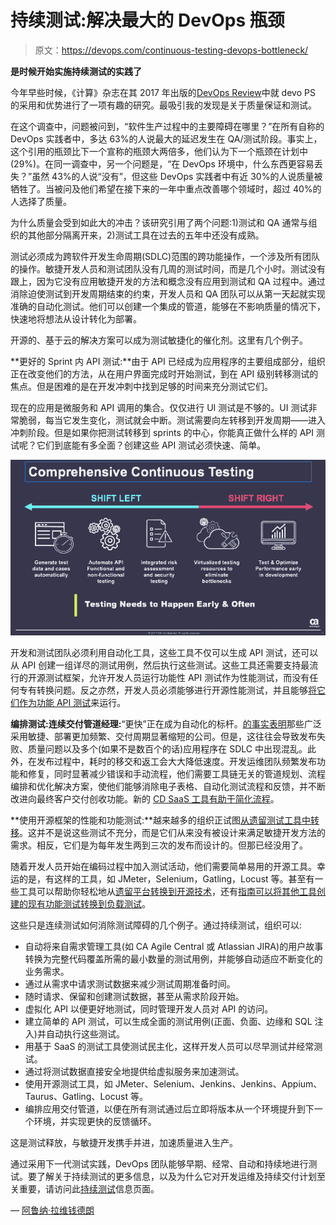 # 持续测试:解决最大的 DevOps 瓶颈

> 原文：<https://devops.com/continuous-testing-devops-bottleneck/>

**是时候开始实施持续测试的实践了**

今年早些时候，《计算》杂志在其 2017 年出版的[DevOps Review](https://www.computing.co.uk/digital_assets/634fe325-aa28-41d5-8676-855b06567fe2/CTG-DevOps-Review-2017.pdf)中就 devo PS 的采用和优势进行了一项有趣的研究。最吸引我的发现是关于质量保证和测试。

在这个调查中，问题被问到，“软件生产过程中的主要障碍在哪里？”在所有自称的 DevOps 实践者中，多达 63%的人说最大的延迟发生在 QA/测试阶段。事实上，这个引用的瓶颈比下一个宣称的瓶颈大两倍多，他们认为下一个瓶颈在计划中(29%)。在同一调查中，另一个问题是，“在 DevOps 环境中，什么东西更容易丢失？”虽然 43%的人说“没有”，但这些 DevOps 实践者中有近 30%的人说质量被牺牲了。当被问及他们希望在接下来的一年中重点改善哪个领域时，超过 40%的人选择了质量。

为什么质量会受到如此大的冲击？该研究引用了两个问题:1)测试和 QA 通常与组织的其他部分隔离开来，2)测试工具在过去的五年中还没有成熟。

测试必须成为跨软件开发生命周期(SDLC)范围的跨功能操作，一个涉及所有团队的操作。敏捷开发人员和测试团队没有几周的测试时间，而是几个小时。测试没有跟上，因为它没有应用敏捷开发的方法和概念没有应用到测试和 QA 过程中。通过消除迫使测试到开发周期结束的约束，开发人员和 QA 团队可以从第一天起就实现准确的自动化测试。他们可以创建一个集成的管道，能够在不影响质量的情况下，快速地将想法从设计转化为部署。

开源的、基于云的解决方案可以成为测试敏捷化的催化剂。这里有几个例子。

**更好的 Sprint 内 API 测试:**由于 API 已经成为应用程序的主要组成部分，组织正在改变他们的方法，从在用户界面完成时开始测试，到在 API 级别转移测试的焦点。但是困难的是在开发冲刺中找到足够的时间来充分测试它们。

现在的应用是微服务和 API 调用的集合。仅仅进行 UI 测试是不够的。UI 测试非常脆弱，每当它发生变化，测试就会中断。测试需要向左转移到开发周期——进入冲刺阶段。但是如果你把测试转移到 sprints 的中心，你能真正做什么样的 API 测试呢？它们到底能有多全面？创建这些 API 测试必须快速、简单。

![](img/3a7952a623b194acfae9ac641be6dfe9.png)

开发和测试团队必须利用自动化工具，这些工具不仅可以生成 API 测试，还可以从 API 创建一组详尽的测试用例，然后执行这些测试。这些工具还需要支持最流行的开源测试框架，允许开发人员运行功能性 API 测试作为性能测试，而没有任何专有转换问题。反之亦然，开发人员必须能够进行开源性能测试，并且能够[将它们作为功能 API 测试](http://blogs.ca.com/2017/06/16/shift-happens-shift-left-functional-api-testing/)来运行。

**编排测试:连续交付管道经理:**“更快”正在成为自动化的标杆。[的事实表明](https://blog.cddirector.io/new-features-vs-fixes-whats-driving-releases-today-and-why-the-formula-needs-to-change-36eacda6bac8)那些广泛采用敏捷、部署更加频繁、交付周期显著缩短的公司。但是，这往往会导致发布失败、质量问题以及多个(如果不是数百个的话)应用程序在 SDLC 中出现混乱。此外，在发布过程中，耗时的移交和返工会大大降低速度。开发运维团队频繁发布功能和修复，同时显著减少错误和手动流程，他们需要工具链无关的管道规划、流程编排和优化解决方案，使他们能够消除电子表格、自动化测试流程和反馈，并不断改进向最终客户交付创收功能。新的 [CD SaaS 工具有助于简化流程](https://cddirector.io/#/home)。

**使用开源框架的性能和功能测试:**越来越多的组织正试图[从遗留测试工具中转移](http://blogs.ca.com/2017/06/19/blazing-path-functional-performance-test-coverage-speed/)。这并不是说这些测试不充分，而是它们从来没有被设计来满足敏捷开发方法的需求。相反，它们是为每年发生两到三次的发布而设计的。但那已经没用了。

随着开发人员开始在编码过程中加入测试活动，他们需要简单易用的开源工具。幸运的是，有这样的工具，如 JMeter，Selenium，Gatling，Locust 等。甚至有一些工具可以帮助你轻松地从[遗留平台转换到开源技术](https://www.blazemeter.com/blog/convert-loadrunner-to-open-source-jmeter-in-minutes)，还有[指南可以将其他工具创建的现有功能测试转换到负载测试](https://www.blazemeter.com/blog/how-to-switch-from-functional-to-load-api-testing-and-back)。

这些只是连续测试如何消除测试障碍的几个例子。通过持续测试，组织可以:

*   自动将来自需求管理工具(如 CA Agile Central 或 Atlassian JIRA)的用户故事转换为完整代码覆盖所需的最小数量的测试用例，并能够自动适应不断变化的业务需求。
*   通过从需求中请求测试数据来减少测试周期准备时间。
*   随时请求、保留和创建测试数据，甚至从需求阶段开始。
*   虚拟化 API 以便更好地测试，同时管理开发人员对 API 的访问。
*   建立简单的 API 测试，可以生成全面的测试用例(正面、负面、边缘和 SQL 注入)并自动执行这些测试。
*   用基于 SaaS 的测试工具使测试民主化，这样开发人员可以尽早测试并经常测试。
*   通过将测试数据直接安全地提供给虚拟服务来加速测试。
*   使用开源测试工具，如 JMeter、Selenium、Jenkins、Jenkins、Appium、Taurus、Gatling、Locust 等。
*   编排应用交付管道，以便在所有测试通过后立即将版本从一个环境提升到下一个环境，并实现更快的反馈循环。

这是测试释放，与敏捷开发携手并进，加速质量进入生产。

通过采用下一代测试实践，DevOps 团队能够早期、经常、自动和持续地进行测试。要了解关于持续测试的更多信息，以及为什么它对开发运维及持续交付计划至关重要，请访问此[持续测试](https://www.ca.com/us/products/continuous-testing.html)信息页面。

— [阿鲁纳·拉维钱德朗](https://devops.com/author/aravichandran/)